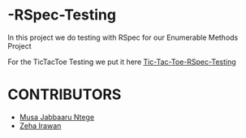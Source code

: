 # -RSpec-Testing

In this project we do testing with RSpec for our Enumerable Methods Project

For the TicTacToe Testing we put it here [Tic-Tac-Toe-RSpec-Testing](https://github.com/Cena-JM/Tic-Tac-Toe-RSpec-Testing)

# CONTRIBUTORS 

- [Musa Jabbaaru Ntege](https://github.com/Cena-JM)
- [Zeha Irawan](https://github.com/JangkarBumi) 


